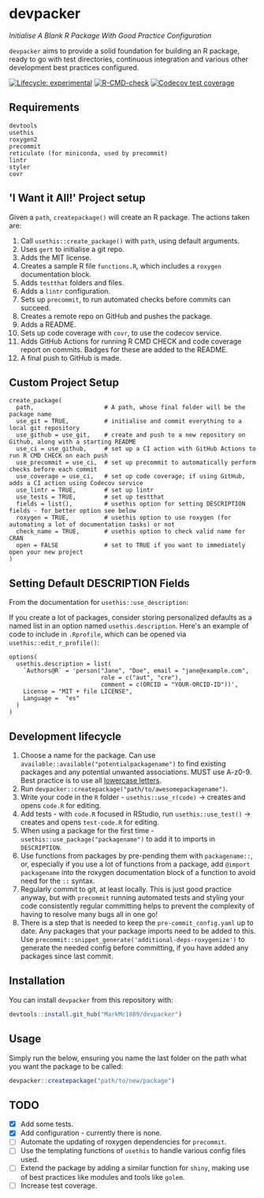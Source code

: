 
# devpacker

_Initialise A Blank R Package With Good Practice Configuration_

`devpacker` aims to provide a solid foundation for building an R package, ready to go with test directories, continuous integration and various other development best practices configured.

<!-- badges: start -->
[![Lifecycle: experimental](https://img.shields.io/badge/lifecycle-experimental-orange.svg)](https://lifecycle.r-lib.org/articles/stages.html#experimental)
[![R-CMD-check](https://github.com/MarkMc1089/devpacker/workflows/R-CMD-check/badge.svg)](https://github.com/MarkMc1089/devpacker/actions)
[![Codecov test coverage](https://codecov.io/gh/MarkMc1089/devpacker/branch/master/graph/badge.svg)](https://codecov.io/gh/MarkMc1089/devpacker?branch=master)
<!-- badges: end -->

## Requirements
```
devtools
usethis
roxygen2
precommit
reticulate (for miniconda, used by precommit)
lintr
styler
covr
```

## 'I Want it All!' Project setup

Given a `path`, `createpackage()` will create an R package. The actions taken are:

1. Call `usethis::create_package()` with `path`, using default arguments.
2. Uses `gert` to initialise a git repo.
3. Adds the MIT license.
4. Creates a sample R file `functions.R`, which includes a `roxygen` documentation block.
5. Adds `testthat` folders and files.
6. Adds a `lintr` configuration.
7. Sets up `precommit`, to run automated checks before commits can succeed.
8. Creates a remote repo on GitHub and pushes the package.
9. Adds a README.
10. Sets up code coverage with `covr`, to use the codecov service.
11. Adds GitHub Actions for running R CMD CHECK and code coverage report on commits. Badges for these are added to the README.
12. A final push to GitHub is made.

## Custom Project Setup

```
create_package(
  path,                    # A path, whose final folder will be the package name
  use_git = TRUE,          # initialise and commit everything to a local git repository
  use_github = use_git,    # create and push to a new repository on Github, along with a starting README
  use_ci = use_github,     # set up a CI action with GitHub Actions to run R CMD CHECK on each push
  use_precommit = use_ci,  # set up precommit to automatically perform checks before each commit
  use_coverage = use_ci,   # set up code coverage; if using GitHub, adds a CI action using Codecov service
  use_lintr = TRUE,        # set up lintr
  use_tests = TRUE,        # set up testthat
  fields = list(),         # usethis option for setting DESCRIPTION fields - for better option see below
  roxygen = TRUE,          # usethis option to use roxygen (for automating a lot of documentation tasks) or not
  check_name = TRUE,       # usethis option to check valid name for CRAN
  open = FALSE             # set to TRUE if you want to immediately open your new project
)
```

## Setting Default DESCRIPTION Fields

From the documentation for `usethis::use_description`:

If you create a lot of packages, consider storing personalized defaults as a named list in an option named `usethis.description`. Here's an example of code to include in `.Rprofile`, which can be opened via `usethis::edit_r_profile()`:

```
options(
  usethis.description = list(
    `Authors@R` = 'person("Jane", "Doe", email = "jane@example.com",
                          role = c("aut", "cre"),
                          comment = c(ORCID = "YOUR-ORCID-ID"))',
    License = "MIT + file LICENSE",
    Language =  "es"
  )
)
```

## Development lifecycle

1. Choose a name for the package. Can use `available::available("potentialpackagename")` to find existing packages and any potential unwanted associations. MUST use A-z0-9. Best practice is to use all [lowercase letters](https://r-pkgs.org/workflows101.html#naming).
2. Run `devpacker::createpackage("path/to/awesomepackagename")`.
3. Write your code in the `R` folder - `usethis::use_r(code)` -> creates and opens `code.R` for editing.
4. Add tests - with `code.R` focused in RStudio, run `usethis::use_test()` -> creates and opens `test-code.R` for editing.
5. When using a package for the first time - `usethis::use_package("packagename")` to add it to imports in `DESCRIPTION`.
6. Use functions from packages by pre-pending them with `packagename::`, or, especially if you use a lot of functions from a package, add `@import packagename` into the roxygen documentation block of a function to avoid need for the `::` syntax.
7. Regularly commit to git, at least locally. This is just good practice anyway, but with `precommit` running automated tests and styling your code consistently regular committing helps to prevent the complexity of having to resolve many bugs all in one go!
8. There is a step that is needed to keep the `pre-commit_config.yaml` up to date. Any packages that your package imports need to be added to this. Use `precommit::snippet_generate('additional-deps-roxygenize')` to generate the needed config before committing, if you have added any packages since last commit.

## Installation

You can install `devpacker` from this repository with:

``` r
devtools::install.git_hub("MarkMc1089/devpacker")
```

## Usage

Simply run the below, ensuring you name the last folder on the path what you want the package to be called:

``` r
devpacker::createpackage("path/to/new/package")
```

## TODO

- [x] Add  some tests.
- [x] Add configuration - currently there is none.
- [ ] Automate the updating of roxygen dependencies for `precommit`.
- [ ] Use the templating functions of `usethis` to handle various config files used.
- [ ] Extend the package by adding a similar function for `shiny`, making use of best practices like modules and tools like `golem`.
- [ ] Increase test coverage.
